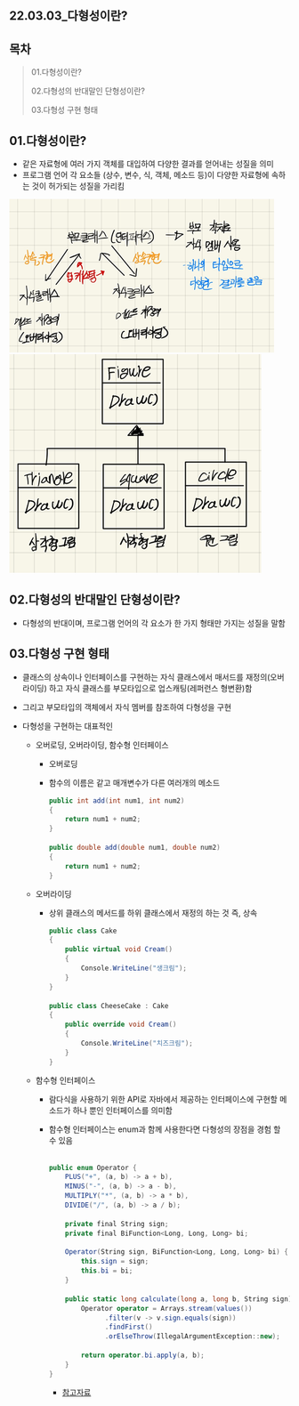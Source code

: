 ## 22.03.03_다형성이란?

## 목차

> 01.다형성이란?
>
> 02.다형성의 반대말인 단형성이란?
>
> 03.다형성 구현 형태

## 01.다형성이란?

- 같은 자료형에 여러 가지 객체를 대입하여 다양한 결과를 얻어내는 성질을 의미
- 프로그램 언어 각 요소들 (상수, 변수, 식, 객체, 메소드 등)이 다양한 자료형에 속하는 것이 허가되는 성질을 가리킴

![image-20211215131203769](다형성.assets/image-20211215131203769.png)![image-20211215131211986](다형성.assets/image-20211215131211986.png)



## 02.다형성의 반대말인 단형성이란?

- 다형성의 반대이며, 프로그램 언어의 각 요소가 한 가지 형태만 가지는 성질을 말함

## 03.다형성 구현 형태
- 클래스의 상속이나 인터페이스를 구현하는 자식 클래스에서 매서드를 재정의(오버라이딩) 하고 자식 클래스를 부모타입으로 업스캐팅(레퍼런스 형변환)함

- 그리고 부모타입의 객체에서 자식 멤버를 참조하여 다형성을 구현

- 다형성을 구현하는 대표적인 
  - 오버로딩, 오버라이딩, 함수형 인터페이스
  
	- 오버로딩
  
    - 함수의 이름은 같고 매개변수가 다른 여러개의 메소드
  
      ```csharp
      public int add(int num1, int num2)
      {
          return num1 + num2;
      }
      
      public double add(double num1, double num2)
      {
          return num1 + num2;
      }
      ```
  
  - 오버라이딩
    - 상위 클래스의 메서드를 하위 클래스에서 재정의 하는 것 즉, 상속
    
      ```csharp
      public class Cake
      {
          public virtual void Cream()
          {
              Console.WriteLine("생크림");
          }
      }
      
      public class CheeseCake : Cake
      {
          public override void Cream()
          {
              Console.WriteLine("치즈크림");
          }
      }
      ```
    
  - 함수형 인터페이스
    - 람다식을 사용하기 위한 API로 자바에서 제공하는 인터페이스에 구현할 메소드가 하나 뿐인 인터페이스를 의미함
    - 함수형 인터페이스는 enum과 함께 사용한다면 다형성의 장점을 경험 할 수 있음
    
      ```c#
      
      public enum Operator {
          PLUS("+", (a, b) -> a + b),
          MINUS("-", (a, b) -> a - b),
          MULTIPLY("*", (a, b) -> a * b),
          DIVIDE("/", (a, b) -> a / b);
      
          private final String sign;
          private final BiFunction<Long, Long, Long> bi;
      
          Operator(String sign, BiFunction<Long, Long, Long> bi) {
              this.sign = sign;
              this.bi = bi;
          }
      
      	  public static long calculate(long a, long b, String sign) {
          	  Operator operator = Arrays.stream(values())
                  	.filter(v -> v.sign.equals(sign))
                  	.findFirst()
                  	.orElseThrow(IllegalArgumentException::new);
      
          	  return operator.bi.apply(a, b);
      	  }
      }
      ```
    
      - [참고자료](https://tecoble.techcourse.co.kr/post/2020-10-27-polymorphism/)
    
      
